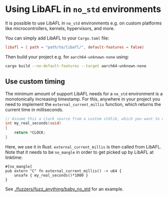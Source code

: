 # Using LibAFL in `no_std` environments

It is possible to use LibAFL in `no_std` environments e.g. on custom platforms like microcontrollers, kernels, hypervisors, and more.

You can simply add LibAFL to your `Cargo.toml` file:

```toml
libafl = { path = "path/to/libafl/", default-features = false}
```

Then build your project e.g. for `aarch64-unknown-none` using:

```sh
cargo build --no-default-features --target aarch64-unknown-none
```

## Use custom timing

The minimum amount of support LibAFL needs for a `no_std` environment is a monotonically increasing timestamp.
For this, anywhere in your project you need to implement the `external_current_millis` function, which returns the current time in milliseconds.

```c
// Assume this a clock source from a custom stdlib, which you want to use, which returns current time in seconds.
int my_real_seconds(void)
{
    return *CLOCK;
}
```

Here, we use it in Rust. `external_current_millis` is then called from LibAFL.
Note that it needs to be `no_mangle` in order to get picked up by LibAFL at linktime:

```rust,ignore
#[no_mangle]
pub extern "C" fn external_current_millis() -> u64 {
    unsafe { my_real_seconds()*1000 }
}
```

See [./fuzzers/fuzz_anything/baby_no_std](https://github.com/AFLplusplus/LibAFL/tree/main/fuzzers/fuzz_anything/baby_no_std) for an example.
